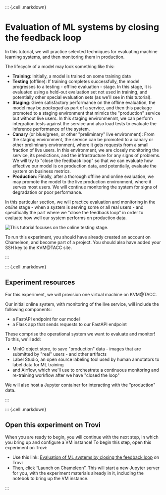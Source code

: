 
::: {.cell .markdown}

# Evaluation of ML systems by closing the feedback loop

In this tutorial, we will practice selected techniques for evaluating machine learning systems, and then monitoring them in production.

The lifecycle of a model may look something like this:

* **Training**: Initially, a model is trained on some training data
* **Testing** (offline): If training completes successfully, the model progresses to a testing - offline evaluation - stage. In this stage, it is evaluated using a held-out evaluation set not used in training, and potentially other special evaluation sets (as we'll see in this tutorial).
* **Staging**: Given satisfactory performance on the offline evaluation, the model may be *packaged* as part of a service, and then this package promoted to a staging environment that mimics the "production" service but without live users. In this staging environmenmt, we can perform integration tests against the service and also load tests to evaluate the inference performance of the system.
* **Canary** (or blue/green, or other "preliminary" live environment): From the staging environment, the service can be promoted to a canary or other preliminary environment, where it gets requests from a small fraction of live users. In this environment, we are closely monitoring the service, its predictions, and the infrastructure for any signs of problems. We will try to "close the feedback loop" so that we can evaluate how effective our model is on production data, and potentially, evaluate the system on business metrics.
* **Production**: Finally, after a thorough offline and online evaluation, we may promote the model to the live production environment, where it serves most users. We will continue monitoring the system for signs of degradation or poor performance.

In this particular section, we will practice evaluation and monitoring in the *online* stage - when a system is serving some or all real users - and specifically the part where we "close the feedback loop" in order to evaluate how well our system performs on production data.

![This tutorial focuses on the online testing stage.](images/stages-online.svg)

To run this experiment, you should have already created an account on Chameleon, and become part of a project. You should also have added your SSH key to the KVM@TACC site.

:::

::: {.cell .markdown}

## Experiment resources 

For this experiment, we will provision one virtual machine on KVM@TACC.

Our initial online system, with monitoring of the live service, will include the following components:

* a FastAPI endpoint for our model
* a Flask app that sends requests to our FastAPI endpoint

These comprise the operational system we want to evaluate and monitor! To this, we'll add:

* MinIO object store, to save "production" data - images that are submitted by "real" users - and other artifacts
* Label Studio, an open source labeling tool used by human annotators to label data for ML training
* and Airflow, which we'll use to orchestrate a continuous monitoring and re-training workflow after we have "closed the loop"

We will also host a Jupyter container for interacting with the "production" data.


:::

::: {.cell .markdown}

## Open this experiment on Trovi


When you are ready to begin, you will continue with the next step, in which you bring up and configure a VM instance! To begin this step, open this experiment on Trovi:

* Use this link: [Evaluation of ML systems by closing the feedback loop](https://chameleoncloud.org/experiment/share/) on Trovi
* Then, click “Launch on Chameleon”. This will start a new Jupyter server for you, with the experiment materials already in it, including the notebok to bring up the VM instance.


:::
